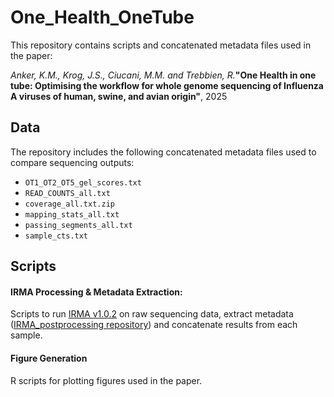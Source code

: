 # One_Health_OneTube

This repository contains scripts and concatenated metadata files used in the paper:

_Anker, K.M., Krog, J.S., Ciucani, M.M. and Trebbien, R._**"One Health in one tube: Optimising the workflow for whole genome sequencing of Influenza A viruses of human, swine, and avian origin"**, 2025


## Data
The repository includes the following concatenated metadata files used to compare sequencing outputs:

- `OT1_OT2_OT5_gel_scores.txt`
- `READ_COUNTS_all.txt`
- `coverage_all.txt.zip`
- `mapping_stats_all.txt`
- `passing_segments_all.txt`
- `sample_cts.txt`


## Scripts

#### IRMA Processing & Metadata Extraction:
Scripts to run [IRMA v1.0.2](https://doi.org/10.1186/s12864-016-3030-6) on raw sequencing data, extract metadata ([IRMA_postprocessing repository](https://github.com/marciux18/IRMA_postprocessing/tree/main)) and concatenate results from each sample.

#### Figure Generation
R scripts for plotting figures used in the paper.
